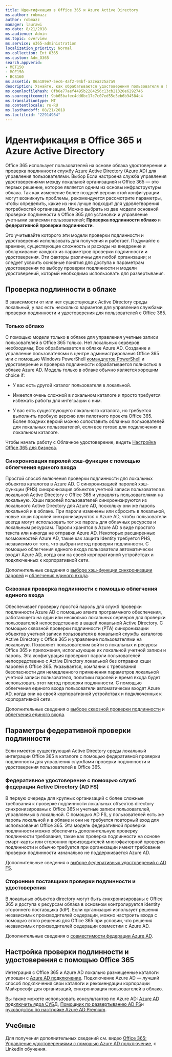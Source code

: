 ```yaml
---
title: Идентификация в Office 365 и Azure Active Directory
ms.author: robmazz
author: robmazz
manager: laurawi
ms.date: 8/21/2018
ms.audience: Admin
ms.topic: overview
ms.service: o365-administration
localization_priority: Normal
ms.collection: Ent_O365
ms.custom: Adm_O365
search.appverid:
- MET150
- MOE150
- BCS160
ms.assetid: 06a189e7-5ec6-4af2-94bf-a22ea225a7a9
description: Узнайте, как обрабатываются удостоверения пользователя в Office 365.
ms.openlocfilehash: 0fb6e77aef4495b2284256c13cb21320e6292746
ms.sourcegitcommit: 9bb65bafec4dd6bc17c7c07ed55e5eb6b94584c4
ms.translationtype: MT
ms.contentlocale: ru-RU
ms.lasthandoff: 08/21/2018
ms.locfileid: "22914984"
---
```

# <a name="understanding-office-365-identity-and-azure-active-directory"></a>Идентификация в Office 365 и Azure Active Directory

Office 365 использует пользователей на основе облака удостоверение и проверка подлинности службу Azure Active Directory (Azure AD) для управления пользователями. Выбор Если настроена служба управления удостоверениями между локальной организацией и Office 365 — это первых решение, которое является одним из основы инфраструктуры облака. Так как изменение более поздней версии этой конфигурации могут возникнуть проблемы, рекомендуется рассмотрите параметры, чтобы определить, какие из них лучше подходит для удовлетворения потребностей организации. Можно выбрать из две модели основной проверки подлинности в Office 365 для установки и управление учетными записями пользователей; **Проверка подлинности облако** и **федеративной проверки подлинности**.
  
Это учитывайте которого эти модели проверки подлинности и удостоверения использовать для получения и работает. Подумайте о времени, существующие сложность и расходы на внедрение и обслуживание каждого из параметров проверки подлинности и удостоверения. Эти факторы различны для любой организации; и следует усвоить основные понятия для доступа к параметрам удостоверения по выбору проверки подлинности и модели удостоверений, который необходимо использовать для развертывания.
  
## <a name="cloud-authentication"></a>Проверка подлинности в облаке

В зависимости от или нет существующих Active Directory среды локальный, у вас есть несколько вариантов для управления службами проверки подлинности и удостоверения для пользователей с Office 365.
  
### <a name="cloud-only"></a>Только облако

С помощью модели только в облаке для управления учетные записи пользователей в Office 365 только. Нет локальных серверов необходимы; Все обрабатывается в облаке Azure AD. Создание и управление пользователями в центре администрирования Office 365 или с помощью Windows PowerShell [командлетов PowerShell](https://docs.microsoft.com/office365/enterprise/powershell/manage-office-365-with-office-365-powershell) и удостоверение и проверка подлинности обрабатывается полностью в облаке Azure AD. Модель только в облаке обычно является хорошим choice if: 
  
- У вас есть другой каталог пользователя в локальной.
    
- Имеется очень сложной в локальном каталоге и просто требуется избежать работы для интеграции с ним.
    
- У вас есть существующего локального каталога, но требуется выполнить пробную версию или пилотного проекта Office 365. Более поздних версий можно сопоставить облачных пользователей для локальных пользователей, если все готово для подключения в локальном каталоге.
    
Чтобы начать работу с Облачное удостоверение, видеть [Настройка Office 365 для бизнеса](https://support.office.com/article/6a3a29a0-e616-4713-99d1-15eda62d04fa).
  
### <a name="password-hash-sync-with-seamless-single-sign-on"></a>Синхронизация паролей хэш-функции с помощью облегчения единого входа

Простой способ включения проверки подлинности для локальных объектов каталогов в Azure AD. С синхронизацией паролей хэш-функции (PHS) синхронизация объектов учетной записи пользователя в локальной Active Directory с Office 365 и управлять пользователями на локальную. Хэши паролей пользователей синхронизируются из локального Active Directory для Azure AD, поскольку они же пароль локальной и в облаке. При пароли изменены или сбросить в локальной, новые хэши паролей синхронизируются с Azure AD, чтобы пользователи всегда могут использовать тот же пароль для облачных ресурсов и локальным ресурсам. Пароли хранятся в Azure AD в виде простого текста или никогда не отправки Azure AD. Некоторых расширенных возможностей Azure AD, такие как защита Identity требуется PHS, независимо от того, что выбран метод проверки подлинности. С помощью облегчения единого входа пользователи автоматически входят Azure AD, когда они на своей корпоративной устройствах и подключенных к корпоративной сети.
  
Дополнительные сведения о [выборе хэш-функции синхронизации паролей](https://docs.microsoft.com/azure/security/azure-ad-choose-authn) и [облегчения единого входа](https://docs.microsoft.com/azure/active-directory/connect/active-directory-aadconnect-sso).
  
### <a name="pass-through-authentication-with-seamless-single-sign-on"></a>Сквозная проверка подлинности с помощью облегчения единого входа

Обеспечивает проверку простой пароль для служб проверки подлинности Azure AD с помощью агента программного обеспечения, работающего на один или несколько локальных серверов для проверки пользователей непосредственно в вашей локальной Active Directory. С помощью сквозной проверки подлинности (PTA) синхронизации объектов учетной записи пользователя в локальной службы каталогов Active Directory с Office 365 и управление пользователями на локальную. Позволяет пользователям войти в локальных и ресурсы Office 365 и приложения, использующие их локальной учетной записи и пароль. Эта конфигурация проверяют пароли пользователей непосредственно с Active Directory локальной без отправки хэши паролей в Office 365. Указывается, компании с требования безопасности для немедленного применения параметров локальной учетной записи пользователя, политики паролей и время входа будет использовать этот метод проверки подлинности. С помощью облегчения единого входа пользователи автоматически входят Azure AD, когда они на своей корпоративной устройствах и подключенных к корпоративной сети.
  
Дополнительные сведения о [выборе сквозной проверки подлинности](https://docs.microsoft.com/azure/security/azure-ad-choose-authn) и [облегчения единого входа](https://docs.microsoft.com/azure/active-directory/connect/active-directory-aadconnect-sso).
  
## <a name="federated-authentication-options"></a>Параметры федеративной проверки подлинности

Если имеется существующий Active Directory среды локальный интеграции Office 365 в каталоге с помощью федеративной проверки подлинности для управления службами проверки подлинности и удостоверения пользователей в Office 365.
  
### <a name="federated-identity-with-active-directory-federation-services-ad-fs"></a>Федеративное удостоверение с помощью служб федерации Active Directory (AD FS)

В первую очередь для крупных организаций с более сложные требования к проверке подлинности локальных объектов directory синхронизированы с Office 365 и учетные записи пользователей, управляемых в локальной. С помощью AD FS, у пользователей есть же пароль локальной и в облаке и они не требуется повторный вход для использования Office 365. Эта модель федеративной проверки подлинности можно обеспечить дополнительную проверку подлинности требования, такие как проверка подлинности на основе смарт-карты или сторонних производителей многофакторной проверки подлинности и обычно требуется при организации имеют требование проверки подлинности изначально не поддерживается Azure AD.
  
Дополнительные сведения о [выборе федеративных удостоверений с AD FS](https://docs.microsoft.com/azure/security/azure-ad-choose-authn).
  
### <a name="third-party-authentication-and-identity-providers"></a>Сторонние поставщики проверки подлинности и удостоверения

В локальных объектов directory могут быть синхронизированы с Office 365 и доступа к ресурсам облака в основном контролируется identity стороннего поставщика (IdP). Если организация использует решения независимых производителей федерации, можно настроить входа с помощью этого решения для Office 365 при условии, что решения независимых производителей федерации совместим с Azure AD.
  
Дополнительные сведения о [совместимости федерации Azure AD](https://docs.microsoft.com/azure/active-directory/connect/active-directory-aadconnect-federation-compatibility).
  
## <a name="configuring-identity-and-authentication-with-office-365"></a>Настройка проверки подлинности и удостоверения с помощью Office 365

Интеграция с Office 365 и Azure AD локально размещенные каталоги упрощен с [Azure AD подключение](https://docs.microsoft.com/azure/active-directory/connect/active-directory-aadconnect). Подключение Azure AD — лучший способ подключения свои каталоги и рекомендации корпорации Майкрософт для организаций, синхронизация пользователей в облако.
  
Вы также можете использовать консультантов по Azure AD: [Azure AD подключить ядра СУБД](https://aka.ms/aadconnectpwsync), [Помощник по развертыванию AD FS](https://aka.ms/adfsguidance)и [руководство по настройке Azure AD Premium](https://aka.ms/aadpguidance).
  
## <a name="video-training"></a>Учебные

Для получения дополнительных сведений см. видео [Office 365: Управление удостоверениями с помощью Azure AD подключение](https://support.office.com/article/90991a1d-c0ab-479a-b413-35c9706f6fed.aspx), с LinkedIn обучения.
